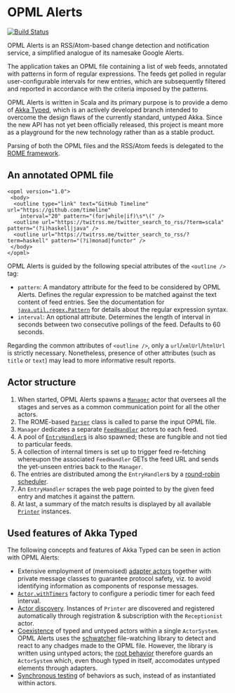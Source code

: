 # OPML Alerts

[![Build Status](https://travis-ci.org/andrejtokarcik/akka-typed-opmlalerts.svg?branch=master)](https://travis-ci.org/andrejtokarcik/akka-typed-opmlalerts)

OPML Alerts is an RSS/Atom-based change detection and notification service, a simplified analogue of its namesake Google Alerts.

The application takes an OPML file containing a list of web feeds, annotated with patterns in form of regular expressions. The feeds get polled in regular user-configurable intervals for new entries, which are subsequently filtered and reported in accordance with the criteria imposed by the patterns.

OPML Alerts is written in Scala and its primary purpose is to provide a demo of [Akka Typed](https://doc.akka.io/docs/akka/2.5.9/actors-typed.html), which is an actively developed branch intended to overcome the design flaws of the currently standard, untyped Akka. Since the new API has not yet been officially released, this project is meant more as a playground for the new technology rather than as a stable product.

Parsing of both the OPML files and the RSS/Atom feeds is delegated to the [ROME framework](https://rometools.github.io/rome/).

## An annotated OPML file

```
<opml version="1.0">
 <body>
  <outline type="link" text="GitHub Timeline" url="https://github.com/timeline"
    interval="20" pattern="(for|while|if)\s*\(" />
  <outline url="https://twitrss.me/twitter_search_to_rss/?term=scala" pattern="(?i)haskell|java" />
  <outline url="https://twitrss.me/twitter_search_to_rss/?term=haskell" pattern="(?i)monad|functor" />
 </body>
</opml>
```

OPML Alerts is guided by the following special attributes of the `<outline />` tag:

* `pattern`: A mandatory attribute for the feed to be considered by OPML Alerts. Defines the regular expression to be matched against the text content of feed entries.  See the documentation for [`java.util.regex.Pattern`](https://docs.oracle.com/javase/7/docs/api/java/util/regex/Pattern.html) for details about the regular expression syntax.
* `interval`: An optional attribute. Determines the length of interval in seconds between two consecutive pollings of the feed. Defaults to 60 seconds.

Regarding the common attributes of `<outline />`, only a `url`/`xmlUrl`/`htmlUrl` is strictly necessary. Nonetheless, presence of other attributes (such as `title` or `text`) may lead to more informative result reports.


## Actor structure

1. When started, OPML Alerts spawns a [`Manager`](src/main/scala/opmlalerts/Manager.scala) actor that oversees all the stages and serves as a common communication point for all the other actors.
2. The ROME-based [`Parser`](src/main/scala/opmlalerts/Parser.scala) class is called to parse the input OPML file.
3. `Manager` dedicates a separate [`FeedHandler`](src/main/scala/opmlalerts/FeedHandler.scala) actors to each feed.
4. A pool of [`EntryHandler`s](src/main/scala/opmlalerts/EntryHandler.scala) is also spawned; these are fungible and not tied to particular feeds.
5. A collection of internal timers is set up to trigger feed re-fetching whereupon the associated `FeedHandler` GETs the feed URL and sends the yet-unseen entries back to the `Manager`.
6. The entries are distributed among the `EntryHandler`s by a [round-robin scheduler](src/main/scala/opmlalerts/ImmutableRoundRobin.scala).
7. An `EntryHandler` scrapes the web page pointed to by the given feed entry and matches it against the pattern.
8. At last, a summary of the match results is displayed by all available [`Printer`](src/main/scala/opmlalerts/Printer.scala) instances.

## Used features of Akka Typed

The following concepts and features of Akka Typed can be seen in action with OPML Alerts:

* Extensive employment of (memoised) [adapter actors](https://doc.akka.io/api/akka/current/akka/actor/typed/scaladsl/ActorContext.html#spawnAdapter[U](f:U=%3ET):akka.actor.typed.ActorRef[U]) together with private message classes to guarantee protocol safety, viz. to avoid identifying information as components of response messages.
* [`Actor.withTimers`](https://akka.io/blog/2017/05/26/timers) factory to configure a periodic timer for each feed interval.
* [Actor discovery](https://doc.akka.io/docs/akka/2.5.9/actor-discovery-typed.html). Instances of `Printer` are discovered and registered automatically through registration & subscription with the `Receptionist` actor.
* [Coexistence](https://doc.akka.io/docs/akka/2.5.9/coexisting.html) of typed and untyped actors within a single `ActorSystem`. OPML Alerts uses the [schwatcher](https://github.com/lloydmeta/schwatcher) file-watching library to detect and react to any chadges made to the OPML file. However, the library is written using untyped actors; the [root behavior](src/main/scala/opmlalerts/Main.scala) therefore guards an `ActorSystem` which, even though typed in itself, accomodates untyped elements through adapters.
* [Synchronous testing](https://doc.akka.io/docs/akka/2.5.9/testing-typed.html) of behaviors as such, instead of as instantiated within actors.
